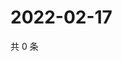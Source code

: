 # 2022-02-17

共 0 条

<!-- BEGIN WEIBO -->
<!-- 最后更新时间 Thu Feb 17 2022 04:11:43 GMT+0800 (China Standard Time) -->

<!-- END WEIBO -->
